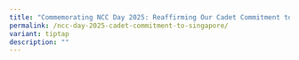 ```yaml
---
title: "Commemorating NCC Day 2025: Reaffirming Our Cadet Commitment to Singapore"
permalink: /ncc-day-2025-cadet-commitment-to-singapore/
variant: tiptap
description: ""
---
```

